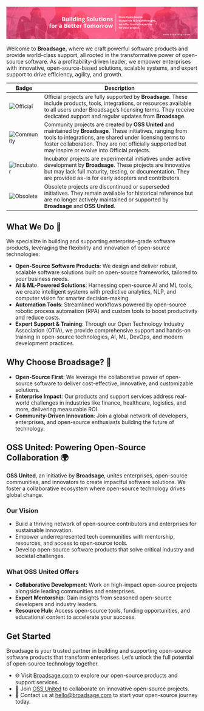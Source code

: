 ![Broadsage Collaboration Image](https://github.com/broadsage/.github/blob/main/profile/banner.png)

Welcome to **Broadsage**, where we craft powerful software products and provide world-class support, all rooted in the transformative power of open-source software. As a profitability-driven leader, we empower enterprises with innovative, open-source-based solutions, scalable systems, and expert support to drive efficiency, agility, and growth.

| Badge        | Description           
| ------------- |-------------|
| ![Official](https://img.shields.io/badge/project-official-green.svg?colorA=303033&colorB=ff8a2c&label=Broadsage&style=for-the-badge) |Official projects are fully supported by **Broadsage**. These include products, tools, integrations, or resources available to all users under Broadsage’s licensing terms. They receive dedicated support and regular updates from **Broadsage**.|
| ![Community](https://img.shields.io/badge/project-community-green.svg?colorA=303033&colorB=28B8A0&label=Broadsage&style=for-the-badge) |  Community projects are created by **OSS United** and maintained by **Broadsage**. These initiatives, ranging from tools to integrations, are shared under licensing terms to foster collaboration. They are not officially supported but may inspire or evolve into Official projects.|
| ![Incubator](https://img.shields.io/badge/project-incubator-green.svg?colorA=303033&colorB=c3cf00&label=Broadsage&style=for-the-badge) | Incubator projects are experimental initiatives under active development by **Broadsage**. These projects are innovative but may lack full maturity, testing, or documentation. They are provided as-is for early adopters and contributors.|
| ![Obsolete](https://img.shields.io/badge/project-obsolete-green.svg?colorA=303033&colorB=D1D1D2&label=Broadsage&style=for-the-badge) | Obsolete projects are discontinued or superseded initiatives. They remain available for historical reference but are no longer actively maintained or supported by **Broadsage** and **OSS United**.|

## What We Do 🚀

We specialize in building and supporting enterprise-grade software products, leveraging the flexibility and innovation of open-source technologies:

- **Open-Source Software Products**: We design and deliver robust, scalable software solutions built on open-source frameworks, tailored to your business needs.
- **AI & ML-Powered Solutions**: Harnessing open-source AI and ML tools, we create intelligent systems with predictive analytics, NLP, and computer vision for smarter decision-making.
- **Automation Tools**: Streamlined workflows powered by open-source robotic process automation (RPA) and custom tools to boost productivity and reduce costs.
- **Expert Support & Training**: Through our Open Technology Industry Association (OTIA), we provide comprehensive support and hands-on training in open-source technologies, AI, ML, DevOps, and modern development practices.

## Why Choose Broadsage? 💼

- **Open-Source First**: We leverage the collaborative power of open-source software to deliver cost-effective, innovative, and customizable solutions.
- **Enterprise Impact**: Our products and support services address real-world challenges in industries like finance, healthcare, logistics, and more, delivering measurable ROI.
- **Community-Driven Innovation**: Join a global network of developers, enterprises, and open-source enthusiasts building the future of technology.

## OSS United: Powering Open-Source Collaboration 🌍

**OSS United**, an initiative by **Broadsage**, unites enterprises, open-source communities, and innovators to create impactful software solutions. We foster a collaborative ecosystem where open-source technology drives global change.

### Our Vision
- Build a thriving network of open-source contributors and enterprises for sustainable innovation.
- Empower underrepresented tech communities with mentorship, resources, and access to open-source tools.
- Develop open-source software products that solve critical industry and societal challenges.

### What OSS United Offers
- **Collaborative Development**: Work on high-impact open-source projects alongside leading communities and enterprises.
- **Expert Mentorship**: Gain insights from seasoned open-source developers and industry leaders.
- **Resource Hub**: Access open-source tools, funding opportunities, and educational content to accelerate your success.

## Get Started
Broadsage is your trusted partner in building and supporting open-source software products that transform enterprises. Let’s unlock the full potential of open-source technology together.

- 🌐 Visit [Broadsage.com](https://broadsage.com) to explore our open-source products and support services.
- 🤝 Join [OSS United](https://ossunited.org) to collaborate on innovative open-source projects.
- 📧 Contact us at [hello@broadsage.com](mailto:hello@broadsage.com) to start your open-source journey today.
